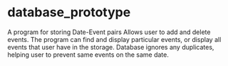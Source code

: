 # database_prototype
 A program for storing Date-Event pairs 
Allows user to add and delete events. The program can find and display particular events, or display all events that user have in the storage.
Database ignores any duplicates, helping user to prevent same events on the same date.
